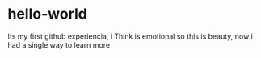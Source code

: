 # hello-world
Its my first github experiencia, i Think is emotional
so this is beauty, now i had a single way to learn more 

